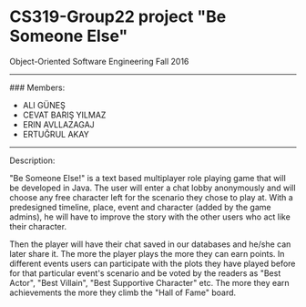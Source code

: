 # CS319-Group22 project "Be Someone Else"
Object-Oriented Software Engineering Fall 2016
<hr />
### Members:
<ul>
<li>ALI GÜNEŞ</li>
<li>CEVAT BARIŞ YILMAZ</li>
<li>ERIN AVLLAZAGAJ</li>
<li>ERTUĞRUL AKAY</li>
</ul>
<hr />
Description:
<p> "Be Someone Else!" is a text based multiplayer role playing game that will be developed in Java. The user will enter a chat lobby anonymously and will choose any free character left for the scenario they chose to play at. With a predesigned timeline, place, event and character (added by the game admins), he will have to improve the story with the other users who act like their character. 
</p>
<p>
Then the player will have their chat saved in our databases and he/she can later share it. The more the player plays the more they can earn points. In different events users can participate with the plots they have played before for that particular event's scenario and be voted by the readers as "Best Actor", "Best Villain", "Best Supportive Character" etc. The more they earn achievements the more they climb the "Hall of Fame" board.
</p>
